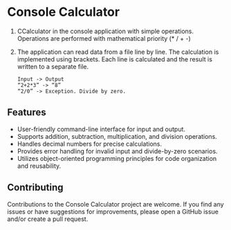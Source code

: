 # Console Calculator

1. CCalculator in the console application with simple operations. Operations are performed with mathematical priority (* / + -)
2. The application can read data from a file line by line. The calculation is implemented using brackets. Each line is calculated and the result is written to a separate file. 

    ```
    Input -> Output
    “2+2*3” -> “8”
    “2/0” -> Exception. Divide by zero.
    ```

## Features

- User-friendly command-line interface for input and output.
- Supports addition, subtraction, multiplication, and division operations.
- Handles decimal numbers for precise calculations.
- Provides error handling for invalid input and divide-by-zero scenarios.
- Utilizes object-oriented programming principles for code organization and reusability.

## Contributing
Contributions to the Console Calculator project are welcome. If you find any issues or have suggestions for improvements, please open a GitHub issue and/or create a pull request.
